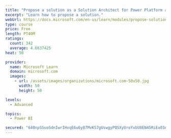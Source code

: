 ```yaml
---
title: "Propose a solution as a Solution Architect for Power Platform and Dynamics 365"
excerpt: "Learn how to propose a solution."
webUrl: https://docs.microsoft.com/en-us/learn/modules/propose-solution/
type: course
price: Free
length: PT40M
ratings:
  count: 342
  average: 4.6637425
heat: 50

provider:
  name: Microsoft Learn
  domain: microsoft.com
  images:
    - url: /assets/images/organizations/microsoft.com-50x50.jpg
      width: 50
      height: 50

levels:
  - Advanced

topics:
  - Power BI

secured: "640npSSuoSdnIwrIHvqE6u6y87MvKS7gUswgyPQSXyUroYxbU8EN45RiEx03AHIIo9TZxXwe9rjjCBdsL7QJ97ThcfzoZ7Nlf3IMSldTb469Ur5vXqLzgYI7VuQmEujqmm3TZOMMe5rS8IOWZifvZtI+/vf0D6wV+rl0Ay5JPcP83hxwubiDwddXNrNs+/E0mpngbMfL2Fx8x2wfjY8PoPpTxTLXO7yGPxD9HSeHggIjjfsOMZgfrCGMsqFRHhzn+w1KzpuuAeQyDfOonxotDvowCfzj/9tpYbdhUg67XCxN0pIIWScEFpehf9t6CIsASpqcxwAED2rw9R1st/ctpg4iZmSvwoycfuaoPEYgoQ+Ady6glG6kFzVSL/yBqEOlZhFbv2tDUGz/Pmpe/EIkCN5lIwgNnAn9YOZE+xQaRpM=;QLyhB9IV+jVndS4fLbNSvw=="
---
```


